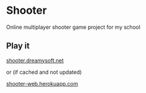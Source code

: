 # Shooter
Online multiplayer shooter game project for my school
## Play it
[shooter.dreamysoft.net](https://shooter.dreamysoft.net)

or (if cached and not updated)

[shooter-web.herokuapp.com](https://shooter-web.herokuapp.com)
